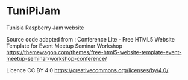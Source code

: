 # TuniPiJam
Tunisia Raspberry Jam website

Source code adapted from :
Conference Lite - Free HTML5 Website Template for Event Meetup Seminar Workshop
https://themewagon.com/themes/free-html5-website-template-event-meetup-seminar-workshop-conference/

Licence CC BY 4.0
https://creativecommons.org/licenses/by/4.0/